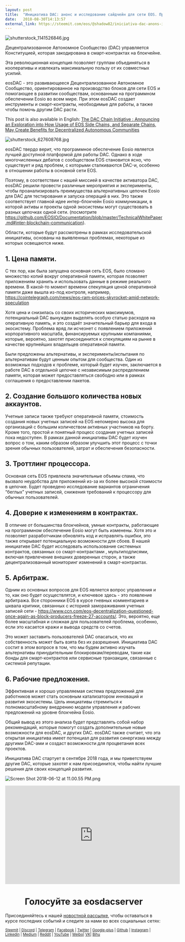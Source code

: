 ```yaml
---
layout: post
title:  "Инициатива DAC: анонс и исследование сайдчейн для сети EOS. Преимущество для Децентрализованных Автономных Сообществ?"
date:   2018-08-30T14:13:57
external_link: https://steemit.com/eos/@shadow82/iniciativa-dac-anons-i-issledovanie-saidchein-dlya-seti-eos-preimushestvo-dlya-decentralizovannykh-avtonomnykh-soobshestv
---
```

![shutterstock_1141526846.jpg](https://cdn.steemitimages.com/DQmbnxo7xTa3USGfj5cBMTw17wyvoEdf7qeV5c7AkdDFiKJ/shutterstock_1141526846.jpg)

Децентрализованное Автономное Сообщество (DAC) управляется Конституцией, которая закодирована в смарт-контрактах на блокчейне.

Эта революционная концепция позволяет группам объединяться в кооперативы и извлекать максимальную пользу от их совместных усилий.

eosDAC - это развивающееся Децентрализованное Автономное Сообщество, ориентированное на производство блоков для сети EOS и помогающее в развитии сообществам, основанным на программном обеспечении Eosio во всем мире. При этом eosDAC создает инструменты и смарт-контракты, необходимые для работы, а также чтобы помочь другим DAC расти.

This post is also available in English: <a href="https://steemit.com/eosdac/@eosdac/the-dac-chain-initiative-announcing-an-exploratory-into-how-usage-of-eos-side-chains-and-separate-chains-may-create-benefits-for">The DAC Chain Initiative : Announcing an Exploration into How Usage of EOS Side Chains, and Separate Chains, May Create Benefits for Decentralized Autonomous Communities</a>

![shutterstock_627608768.jpg](https://cdn.steemitimages.com/DQmf5hXNUyz5eyUt45YFXLfJuQJJ8uPRK2j2Akz5esmGtqj/shutterstock_627608768.jpg)


eosDAC твердо верит, что программное обеспечение Eosio является лучшей доступной платформой для работы DAC. Однако в ходе многочисленных дебатов с сообществом EOS становится ясно, что существует и ряд проблем, с которыми сталкиваются DAC-и, особенно в отношении работы в основной сети EOS. 

Поэтому, в соответствии с нашей миссией в качестве активатора DAC, eosDAC решили провести различные мероприятия и эксперименты, чтобы проанализировать преимущества альтернативных цепочек Eosio для DAC для тестирования и запуска операций в них. Это также соответствует главной идее интер-блокчейн Eosio коммуникации, в которой активы и проекты одной экосистемы могут существовать в разных цепочках одной сети. (посмотрите https://github.com/EOSIO/Documentation/blob/master/TechnicalWhitePaper.md#inter-blockchain-communication).

Области, которые будут рассмотрены в рамках исследовательской инициативы, основаны на выявленных проблемах, некоторые из которых освещаются ниже.

## 1. Цена памяти.
С тех пор, как была запущена основная сеть EOS,  было сломано множество копий вокруг оперативной памяти, которая позволяет приложениям хранить и использовать данные в режиме реального времени. В какой-то момент времени спекуляция ценой оперативной памяти даже вышла из-под контроля, например, https://cointelegraph.com/news/eos-ram-prices-skyrocket-amid-network-speculation

Хотя цена и снизилась со своих исторических максимумов, потенциальный DAC вынужден выделять особую статью расходов на оперативную память, и это создаёт значительный барьер для входа в экосистему. Проблема вряд ли исчезнет с появлением приложений корпоративного масштаба, финансируемых крупными компаниями, которые, вероятно, захотят присоединится к спекуляциям на рынке в качестве крупнейших владельцев оперативной памяти.

Были предложены альтернативы, и эксперименты/испытания по альтернативам будут ценным опытом для сообщества. Один из возможных подходов к проблеме, который будет изучен, заключается в работе DAC в отдельной цепочке с  независимым  распределением памяти, которая может предоставляться свободно или в рамках соглашения о предоставлении пакетов.

## 2. Создание большого количества новых аккаунтов.

Учетные записи также требуют оперативной памяти, стоимость создания новых учетных записей на EOS непомерно высока для организаций с большим количеством активных участников на борту. Кроме того, простой и понятный процесс создания учетных записей пока недоступен. В рамках данной инициативы DAC будет изучен вопрос о том, каким образом образом улучшить этот процесс с точки зрения обычных пользователей, затрат и обеспечения безопасности.

## 3. Троттлинг процессора. 


Основная сеть EOS привлекла значительные объемы спама, что вызвало неудобства для приложений из-за их более высокой стоимости в цепочке. Будет проведено исследование вариантов ограничения “беглых” учетных записей, снижения требований к процессору для обычных пользователей.

## 4. Доверие к изменениям в контрактах. 

В отличие от большинства блокчейнов, умные контракты, работающие на программном обеспечение Eosio могут быть изменены. Хотя это и позволяет разработчикам обновлять код и исправлять ошибки, это также открывает потенциальную возможности для сбоев. В нашей инициативе DAC будет исследовать использование системных контрактов, связанных со смарт-контрактами , мультиподписями, включая привлечение внешних доверенных сторон, а также децентрализованный мониторинг изменений в смарт-контрактах.

## 5. Арбитраж. 


Одним из основных вопросов для EOS является вопрос управления и то, как оно будет осуществлятся, и ключевое здесь - это появление арбитража. Все сторонники EOS в курсе гневных комментариев и шквала критики, связанных с историей замораживания учетных записей сети - https://www.ccn.com/eos-decentralization-questioned-once-again-as-block-producers-freeze-27-accounts/. Это, вероятно, еще более масштабная и сложная для пользователей проблема, особенно, если это касается кражи и вывода средств со счетов.

Это может заставить пользователей DAC опасаться, что их собственность может быть взята без их разрешения. Инициатива DAC состит в этом вопросе в том, что мы будем активно изучать альтернативы принудительным блокировкам/переводам, такие как бонды для смарт-контрактов или сервисные транзакции, связанные с системой репутации.

## 6. Рабочие предложения. 

Эффективная и хорошо управляемая система предложений для работников может стать основным катализатором инноваций и развития экосистемы. Цель инициативы стремиться к полномасштабному внедрению модели управления и рабочих предложений на уровне блокчейна Eosio.


Общий вывод из этого анализа будет представлять собой набор рекомендаций, которые помогут создать дополнительные новые возможности для eosDAC, и других DAC. eosDAC также считает, что эта открытая инициатива имеет потенциал для развития синергизма между другими DAC-ами и создаст возможности для процветания всех проектов. 

Инициатива DAC стартует в сентябре 2018 года, и мы приветствуем другие DAC, которые захотят к нам присоединится, чтобы найти лучшие решения для своих концепций развития.

![Screen Shot 2018-06-12 at 11.00.55 PM.png](https://cdn.steemitimages.com/DQmRQWM3QtQ21wddAMCjbVRhB3rM7L4AGWLY9QpNmkXNLps/Screen%20Shot%202018-06-12%20at%2011.00.55%20PM.png)

<iframe width="560" height="315" src="https://www.youtube.com/embed/PbQpAJOP6iA" frameborder="0" allow="autoplay; encrypted-media" allowfullscreen></iframe>

<center><h1>Голосуйте за eosdacserver</h1></center>

Присоединяйтесь к нашей <a href="https://eosdac.io/news/#newsletter">новостной рассылке</a>, чтобы оставаться в курсе последних событий и следите за нами во всех социальных сетях:

<sub><a href="https://steemit.com/@eosdac" target="_blank">Steemit</a> | <a href="http://discord.io/eosdac" target="_blank">Discord</a> | <a href="https://t.me/eosdacio" target="_blank">Telegram</a> | <a href="https://t.me/eosdac_russian" target="_blank">Facebook</a> | <a href="https://twitter.com/eosdac" target="_blank">Twitter</a> | <a href="https://plus.google.com/+eosdac" target="_blank">Google-plus</a> | <a href="https://github.com/eosdac" target="_blank">Github</a> | <a href="https://instagram.com/eosdac" target="_blank">Instagram</a> | <a href="https://linkedin.com/company/eosdac" target="_blank">Linkedin</a> | <a href="https://medium.com/eosdac" target="_blank">Medium</a> | <a href="https://www.reddit.com/r/EOSDAC/" target="_blank">Reddit</a> | <a href="https://www.youtube.com/eosdac" target="_blank">YouTube</a> | <a href="http://weibo.com/eosdac" target=”_blank”>Weibo</a>| <a href="https://vk.com/eosdac" target="_blank">VK</a>| <a href="https://bihu.com/people/586348" target="_blank">Bihu</a></sub>
